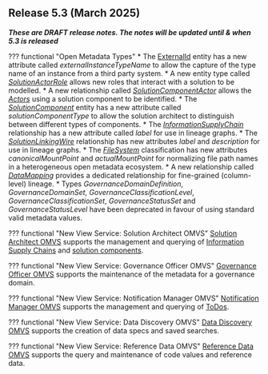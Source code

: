 <!-- SPDX-License-Identifier: CC-BY-4.0 -->
<!-- Copyright Contributors to the Egeria project. -->

## Release 5.3 (March 2025)

_**These are DRAFT release notes.  The notes will be updated until & when 5.3 is released**_

??? functional "Open Metadata Types"
    * The [ExternalId](/types/0017-External-Identifiers) entity has a new attribute called *externalInstanceTypeName* to allow the capture of the type name of an instance from a third party system.
    * A new entity type called [*SolutionActorRole*](/types/7/0730-Solution-Components) allows new roles that interact with a solution to be modelled.
    * A new relationship called [*SolutionComponentActor*](/types/7/0730-Solution-Components) allows the [*Actors*](/types/1/0110-Actors) using a solution component to be identified.
    * The [*SolutionComponent*](/types/7/0730-Solution-Components) entity has a new attribute called *solutionComponentType* to allow the solution architect to distinguish between different types of components.
    * The [*InformationSupplyChain*](/types/7/0720-Information-Supply-Chains) relationship has a new attribute called *label* for use in lineage graphs.
    * The [*SolutionLinkingWire*](/types/7/0735-Solution-Posts-and-Wires) relationship has new attributes *label* and *description* for use in lineage graphs.
    * The [*FileSystem*](/types/0/0056-Resource-Managers) classification has new attributes *canonicalMountPoint* and *actualMountPoint* for normalizing file path names in a heterogeneous open metadata ecosystem.
    * A new relationship called [*DataMapping*](/types/7/0770-Lineage-Mapping) provides a dedicated relationship for fine-grained (column-level) lineage.
    * Types *GovernanceDomainDefinition*, *GovernanceDomainSet*, *GovernanceClassificationLevel*, *GovernanceClassificationSet*, *GovernanceStatusSet* and *GovernanceStatusLevel* have been deprecated in favour of using standard valid metadata values.

??? functional "New View Service: Solution Architect OMVS"
    [Solution Architect OMVS](/services/omvs/solution-architect/overview) supports the management and querying of [Information Supply Chains](/concepts/information-supply-chain) and [solution components](/concepts/solution-component).

??? functional "New View Service: Governance Officer OMVS"
    [Governance Officer OMVS](/services/omvs/governance-officer/overview) supports the maintenance of the metadata for a governance domain.


??? functional "New View Service: Notification Manager OMVS"
    [Notification Manager OMVS](/services/omvs/notification-manager/overview) supports the management and querying of [ToDos](/concepts/to-do).

??? functional "New View Service: Data Discovery OMVS"
    [Data Discovery OMVS](/services/omvs/data-discovery/overview) supports the creation of data specs and saved searches.

??? functional "New View Service: Reference Data OMVS"
    [Reference Data OMVS](/services/omvs/reference-data/overview) supports the query and maintenance of code values and reference data.






